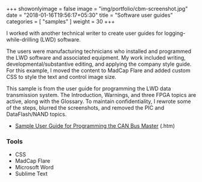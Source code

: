 +++
showonlyimage = false
image = "img/portfolio/cbm-screenshot.jpg"
date = "2018-01-16T19:56:17+05:30"
title = "Software user guides"
categories = [
  "samples"
]
weight = 30
+++

I worked with another technical writer to create user guides for logging-while-drilling (LWD) software.
<!--more-->

The users were manufacturing technicians who installed and programmed the LWD software and associated equipment. My work included writing, developmental/substantive editing, and applying the company style guide. For this example, I moved the content to MadCap Flare and added custom CSS to style the text and control image size.

This sample is from the user guide for programming the LWD data transmission system. The Introduction, Warnings, and three FPGA topics are active, along with the Glossary. To maintain confidentiality, I rewrote some of the steps, blurred the screenshots, and removed the PIC and DataFlash/NAND topics.

* [Sample User Guide for Programming the CAN Bus Master](/samples/cbmprog-worksample-site/cbmprog.htm) (.htm)

### Tools

* CSS
* MadCap Flare
* Microsoft Word
* Sublime Text
